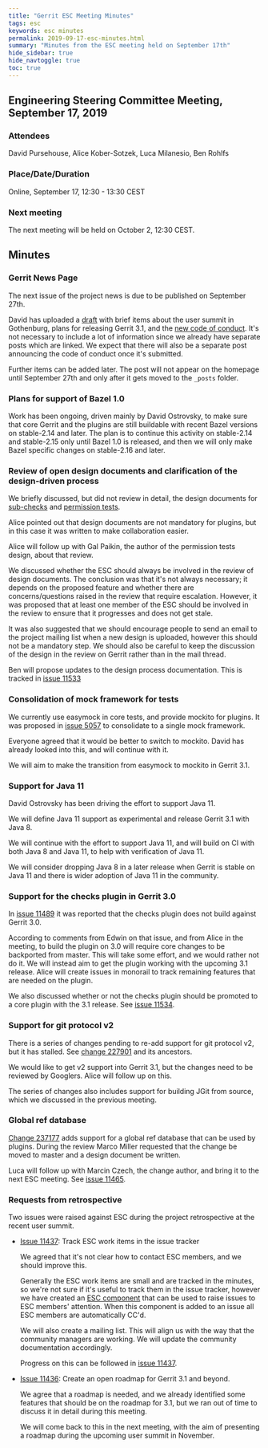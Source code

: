 ```yaml
---
title: "Gerrit ESC Meeting Minutes"
tags: esc
keywords: esc minutes
permalink: 2019-09-17-esc-minutes.html
summary: "Minutes from the ESC meeting held on September 17th"
hide_sidebar: true
hide_navtoggle: true
toc: true
---
```


## Engineering Steering Committee Meeting, September 17, 2019

### Attendees

David Pursehouse, Alice Kober-Sotzek, Luca Milanesio, Ben Rohlfs

### Place/Date/Duration

Online, September 17, 12:30 - 13:30 CEST

### Next meeting

The next meeting will be held on October 2, 12:30 CEST.

## Minutes

### Gerrit News Page

The next issue of the project news is due to be published on September 27th.

David has uploaded a [draft](https://gerrit-review.googlesource.com/c/homepage/+/237600)
with brief items about the user summit in Gothenburg, plans for releasing
Gerrit 3.1, and the [new code of conduct](https://gerrit-review.googlesource.com/c/homepage/+/236152).
It's not necessary to include a lot of information since we already have
separate posts which are linked. We expect that there will also be a separate
post announcing the code of conduct once it's submitted.

Further items can be added later. The post will not appear on the homepage
until September 27th and only after it gets moved to the `_posts` folder.

### Plans for support of Bazel 1.0

Work has been ongoing, driven mainly by David Ostrovsky, to make sure that core
Gerrit and the plugins are still buildable with recent Bazel versions on stable-2.14
and later. The plan is to continue this activity on stable-2.14 and stable-2.15
only until Bazel 1.0 is released, and then we will only make Bazel specific changes
on stable-2.16 and later.

### Review of open design documents and clarification of the design-driven process

We briefly discussed, but did not review in detail, the design documents
for [sub-checks](https://gerrit-review.googlesource.com/c/homepage/+/235693)
and [permission tests](https://gerrit-review.googlesource.com/c/homepage/+/235929).

Alice pointed out that design documents are not mandatory for plugins, but in
this case it was written to make collaboration easier.

Alice will follow up with Gal Paikin, the author of the permission tests design,
about that review.

We discussed whether the ESC should always be involved in the review of
design documents. The conclusion was that it's not always necessary; it depends
on the proposed feature and whether there are concerns/questions raised in the
review that require escalation. However, it was proposed that at least one
member of the ESC should be involved in the review to ensure that it progresses
and does not get stale.

It was also suggested that we should encourage people to send an email to the
project mailing list when a new design is uploaded, however this should not be
a mandatory step. We should also be careful to keep the discussion of the
design in the review on Gerrit rather than in the mail thread.

Ben will propose updates to the design process documentation. This is tracked
in [issue 11533](https://bugs.chromium.org/p/gerrit/issues/detail?id=11533)

### Consolidation of mock framework for tests

We currently use easymock in core tests, and provide mockito for plugins. It was
proposed in [issue 5057](https://bugs.chromium.org/p/gerrit/issues/detail?id=5057)
to consolidate to a single mock framework.

Everyone agreed that it would be better to switch to mockito. David has already
looked into this, and will continue with it.

We will aim to make the transition from easymock to mockito in Gerrit 3.1.

### Support for Java 11

David Ostrovsky has been driving the effort to support Java 11.

We will define Java 11 support as experimental and release Gerrit 3.1 with
Java 8.

We will continue with the effort to support Java 11, and will build on CI
with both Java 8 and Java 11, to help with verification of Java 11.

We will consider dropping Java 8 in a later release when Gerrit is
stable on Java 11 and there is wider adoption of Java 11 in the community.

### Support for the checks plugin in Gerrit 3.0

In [issue 11489](https://bugs.chromium.org/p/gerrit/issues/detail?id=11489) it
was reported that the checks plugin does not build against Gerrit 3.0.

According to comments from Edwin on that issue, and from Alice in the meeting,
to build the plugin on 3.0 will require core changes to be backported from
master. This will take some effort, and we would rather not do it. We will
instead aim to get the plugin working with the upcoming 3.1 release. Alice will
create issues in monorail to track remaining features that are needed on
the plugin.

We also discussed whether or not the checks plugin should be promoted to a
core plugin with the 3.1 release.
See [issue 11534](https://bugs.chromium.org/p/gerrit/issues/detail?id=11534).

### Support for git protocol v2

There is a series of changes pending to re-add support for git protocol v2,
but it has stalled. See [change 227901](https://gerrit-review.googlesource.com/c/gerrit/+/227901)
and its ancestors.

We would like to get v2 support into Gerrit 3.1, but the changes need to be
reviewed by Googlers. Alice will follow up on this.

The series of changes also includes support for building JGit from source,
which we discussed in the previous meeting.

### Global ref database

[Change 237177](https://gerrit-review.googlesource.com/c/gerrit/+/237177) adds
support for a global ref database that can be used by plugins. During the
review Marco Miller requested that the change be moved to master and a design
document be written.

Luca will follow up with Marcin Czech, the change author, and bring it to the
next ESC meeting.
See [issue 11465](https://bugs.chromium.org/p/gerrit/issues/detail?id=11465).

### Requests from retrospective

Two issues were raised against ESC during the project retrospective at the
recent user summit.

* [Issue 11437](https://bugs.chromium.org/p/gerrit/issues/detail?id=11437):
Track ESC work items in the issue tracker

  We agreed that it's not clear how to contact ESC members, and we should
  improve this.

  Generally the ESC work items are small and are tracked in the minutes,
  so we're not sure if it's useful to track them in the issue tracker,
  however we have created an
  [ESC component](https://bugs.chromium.org/p/gerrit/issues/list?q=component%3AESC%20)
  that can be used to raise issues to ESC members' attention. When this
  component is added to an issue all ESC members are automatically CC'd.

  We will also create a mailing list. This will align us with the way
  that the community managers are working. We will update the community
  documentation accordingly.

  Progress on this can be followed in
  [issue 11437](https://bugs.chromium.org/p/gerrit/issues/detail?id=11437).

* [Issue 11436](https://bugs.chromium.org/p/gerrit/issues/detail?id=11436):
Create an open roadmap for Gerrit 3.1 and beyond.

  We agree that a roadmap is needed, and we already identified some features
  that should be on the roadmap for 3.1, but we ran out of time to discuss it
  in detail during this meeting.

  We will come back to this in the next meeting, with the aim of presenting
  a roadmap during the upcoming user summit in November.
